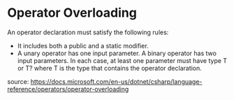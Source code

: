 # Operator Overloading

An operator declaration must satisfy the following rules:

- It includes both a public and a static modifier.
- A unary operator has one input parameter. A binary operator has two input parameters. In each case, at least one parameter must have type T or T? where T is the type that contains the operator declaration.

source: https://docs.microsoft.com/en-us/dotnet/csharp/language-reference/operators/operator-overloading